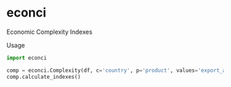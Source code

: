 # econci
Economic Complexity Indexes

Usage

```python
import econci

comp = econci.Complexity(df, c='country', p='product', values='export_amount')
comp.calculate_indexes()
```
